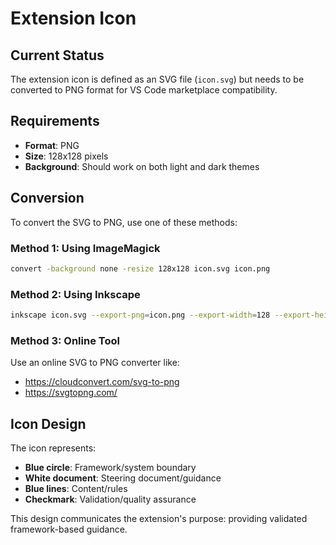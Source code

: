 # Extension Icon

## Current Status

The extension icon is defined as an SVG file (`icon.svg`) but needs to be converted to PNG format for VS Code marketplace compatibility.

## Requirements

- **Format**: PNG
- **Size**: 128x128 pixels
- **Background**: Should work on both light and dark themes

## Conversion

To convert the SVG to PNG, use one of these methods:

### Method 1: Using ImageMagick
```bash
convert -background none -resize 128x128 icon.svg icon.png
```

### Method 2: Using Inkscape
```bash
inkscape icon.svg --export-png=icon.png --export-width=128 --export-height=128
```

### Method 3: Online Tool
Use an online SVG to PNG converter like:
- https://cloudconvert.com/svg-to-png
- https://svgtopng.com/

## Icon Design

The icon represents:
- **Blue circle**: Framework/system boundary
- **White document**: Steering document/guidance
- **Blue lines**: Content/rules
- **Checkmark**: Validation/quality assurance

This design communicates the extension's purpose: providing validated framework-based guidance.
